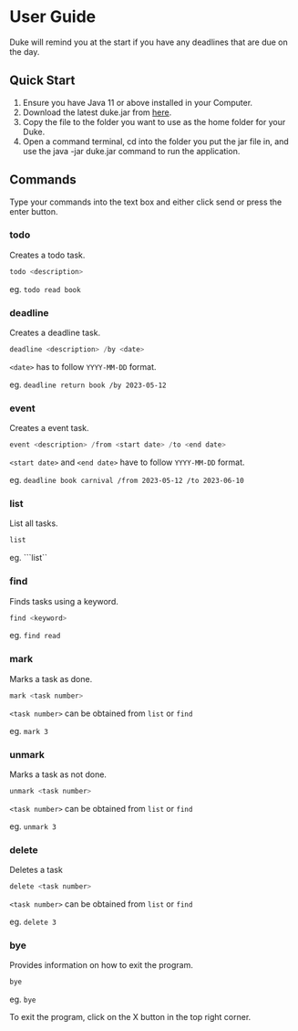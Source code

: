 # User Guide
Duke will remind you at the start if you have any deadlines that are due on the day.

## Quick Start
1. Ensure you have Java 11 or above installed in your Computer.
2. Download the latest duke.jar from [here](https://github.com/wz2k/ip/releases).
3. Copy the file to the folder you want to use as the home folder for your Duke.
4. Open a command terminal, cd into the folder you put the jar file in, and use the java -jar duke.jar command to run the application.

## Commands
Type your commands into the text box and either click send or press the enter button.

### todo
Creates a todo task.
```java
todo <description>
```
eg. ```todo read book```
### deadline
Creates a deadline task.
```java
deadline <description> /by <date>
```
```<date>``` has to follow `YYYY-MM-DD` format.

eg. ```deadline return book /by 2023-05-12```

### event
Creates a event task.
```java
event <description> /from <start date> /to <end date>
```
```<start date>``` and ```<end date>``` have to follow `YYYY-MM-DD` format.

eg. ```deadline book carnival /from 2023-05-12 /to 2023-06-10```

### list
List all tasks.
```java
list
```
eg. ```list``

### find
Finds tasks using a keyword.
```java
find <keyword>
```
eg. ```find read```

### mark
Marks a task as done.
```java
mark <task number>
```
```<task number>``` can be obtained from ```list``` or ```find```

eg. ```mark 3```
### unmark
Marks a task as not done.
```java
unmark <task number>
```
```<task number>``` can be obtained from ```list``` or ```find```

eg. ```unmark 3```

### delete
Deletes a task
```java
delete <task number>
```
```<task number>``` can be obtained from ```list``` or ```find```

eg. ```delete 3```

### bye
Provides information on how to exit the program.
```java
bye
```
eg. ```bye```

To exit the program, click on the X button in the top right corner.
